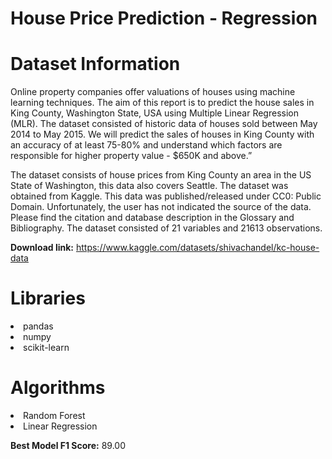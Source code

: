 # House Price Prediction - Regression

# Dataset Information
Online property companies offer valuations of houses using machine learning techniques. The aim of this report is to predict the house sales in King County, Washington State, USA using Multiple Linear Regression (MLR). The dataset consisted of historic data of houses sold between May 2014 to May 2015.
We will predict the sales of houses in King County with an accuracy of at least 75-80% and understand which factors are responsible for higher property value - $650K and above.”

The dataset consists of house prices from King County an area in the US State of Washington, this data also covers Seattle. The dataset was obtained from Kaggle. This data was published/released under CC0: Public Domain. Unfortunately, the user has not indicated the source of the data. Please find the citation and database description in the Glossary and Bibliography.
The dataset consisted of 21 variables and 21613 observations.

**Download link:** https://www.kaggle.com/datasets/shivachandel/kc-house-data

# Libraries
<li>pandas
<li>numpy
<li>scikit-learn

# Algorithms
<li>Random Forest
<li>Linear Regression

**Best Model F1 Score:** 89.00
